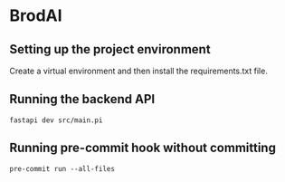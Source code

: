 # BrodAI

## Setting up the project environment

Create a virtual environment and then install the requirements.txt file.

## Running the backend API

``` fastapi dev src/main.pi ```

## Running pre-commit hook without committing

``` pre-commit run --all-files ```